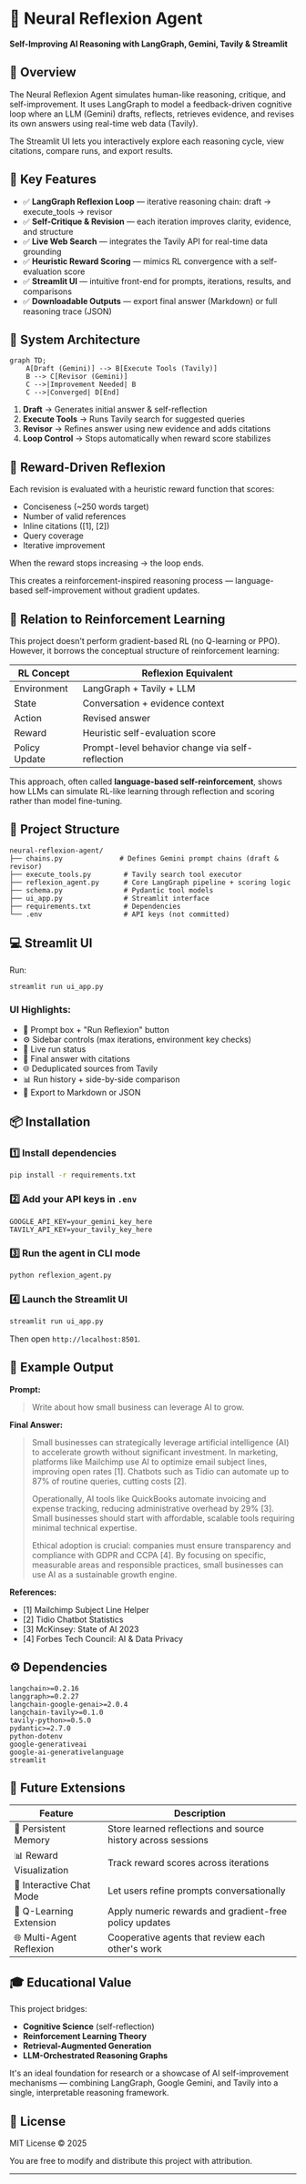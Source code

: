 # 🧠 Neural Reflexion Agent

**Self-Improving AI Reasoning with LangGraph, Gemini, Tavily & Streamlit**

## 🚀 Overview

The Neural Reflexion Agent simulates human-like reasoning, critique, and self-improvement. It uses LangGraph to model a feedback-driven cognitive loop where an LLM (Gemini) drafts, reflects, retrieves evidence, and revises its own answers using real-time web data (Tavily).

The Streamlit UI lets you interactively explore each reasoning cycle, view citations, compare runs, and export results.

## 🧩 Key Features

- ✅ **LangGraph Reflexion Loop** — iterative reasoning chain: draft → execute_tools → revisor
- ✅ **Self-Critique & Revision** — each iteration improves clarity, evidence, and structure
- ✅ **Live Web Search** — integrates the Tavily API for real-time data grounding
- ✅ **Heuristic Reward Scoring** — mimics RL convergence with a self-evaluation score
- ✅ **Streamlit UI** — intuitive front-end for prompts, iterations, results, and comparisons
- ✅ **Downloadable Outputs** — export final answer (Markdown) or full reasoning trace (JSON)

## 🧠 System Architecture

```mermaid
graph TD;
    A[Draft (Gemini)] --> B[Execute Tools (Tavily)]
    B --> C[Revisor (Gemini)]
    C -->|Improvement Needed| B
    C -->|Converged| D[End]
```

1. **Draft** → Generates initial answer & self-reflection
2. **Execute Tools** → Runs Tavily search for suggested queries
3. **Revisor** → Refines answer using new evidence and adds citations
4. **Loop Control** → Stops automatically when reward score stabilizes

## 🧮 Reward-Driven Reflexion

Each revision is evaluated with a heuristic reward function that scores:

- Conciseness (~250 words target)
- Number of valid references
- Inline citations ([1], [2])
- Query coverage
- Iterative improvement

When the reward stops increasing → the loop ends.

This creates a reinforcement-inspired reasoning process — language-based self-improvement without gradient updates.

## 🔁 Relation to Reinforcement Learning

This project doesn't perform gradient-based RL (no Q-learning or PPO). However, it borrows the conceptual structure of reinforcement learning:

| RL Concept | Reflexion Equivalent |
|------------|---------------------|
| Environment | LangGraph + Tavily + LLM |
| State | Conversation + evidence context |
| Action | Revised answer |
| Reward | Heuristic self-evaluation score |
| Policy Update | Prompt-level behavior change via self-reflection |

This approach, often called **language-based self-reinforcement**, shows how LLMs can simulate RL-like learning through reflection and scoring rather than model fine-tuning.

## 🧰 Project Structure

```
neural-reflexion-agent/
├── chains.py              # Defines Gemini prompt chains (draft & revisor)
├── execute_tools.py        # Tavily search tool executor
├── reflexion_agent.py      # Core LangGraph pipeline + scoring logic
├── schema.py               # Pydantic tool models
├── ui_app.py               # Streamlit interface
├── requirements.txt        # Dependencies
└── .env                    # API keys (not committed)
```

## 💻 Streamlit UI

Run:

```bash
streamlit run ui_app.py
```

### UI Highlights:

- 🧠 Prompt box + "Run Reflexion" button
- ⚙️ Sidebar controls (max iterations, environment key checks)
- 🔁 Live run status
- 📄 Final answer with citations
- 🌐 Deduplicated sources from Tavily
- 📊 Run history + side-by-side comparison
- 💾 Export to Markdown or JSON

## 📦 Installation

### 1️⃣ Install dependencies

```bash
pip install -r requirements.txt
```

### 2️⃣ Add your API keys in `.env`

```env
GOOGLE_API_KEY=your_gemini_key_here
TAVILY_API_KEY=your_tavily_key_here
```

### 3️⃣ Run the agent in CLI mode

```bash
python reflexion_agent.py
```

### 4️⃣ Launch the Streamlit UI

```bash
streamlit run ui_app.py
```

Then open `http://localhost:8501`.

## 📘 Example Output

**Prompt:**

> Write about how small business can leverage AI to grow.

**Final Answer:**

> Small businesses can strategically leverage artificial intelligence (AI) to accelerate growth without significant investment. In marketing, platforms like Mailchimp use AI to optimize email subject lines, improving open rates [1]. Chatbots such as Tidio can automate up to 87% of routine queries, cutting costs [2].
>
> Operationally, AI tools like QuickBooks automate invoicing and expense tracking, reducing administrative overhead by 29% [3]. Small businesses should start with affordable, scalable tools requiring minimal technical expertise.
>
> Ethical adoption is crucial: companies must ensure transparency and compliance with GDPR and CCPA [4]. By focusing on specific, measurable areas and responsible practices, small businesses can use AI as a sustainable growth engine.

**References:**

- [1] Mailchimp Subject Line Helper
- [2] Tidio Chatbot Statistics
- [3] McKinsey: State of AI 2023
- [4] Forbes Tech Council: AI & Data Privacy

## ⚙️ Dependencies

```
langchain>=0.2.16
langgraph>=0.2.27
langchain-google-genai>=2.0.4
langchain-tavily>=0.1.0
tavily-python>=0.5.0
pydantic>=2.7.0
python-dotenv
google-generativeai
google-ai-generativelanguage
streamlit
```

## 🧩 Future Extensions

| Feature | Description |
|---------|-------------|
| 🧠 Persistent Memory | Store learned reflections and source history across sessions |
| 📊 Reward Visualization | Track reward scores across iterations |
| 💬 Interactive Chat Mode | Let users refine prompts conversationally |
| 🧾 Q-Learning Extension | Apply numeric rewards and gradient-free policy updates |
| 🌐 Multi-Agent Reflexion | Cooperative agents that review each other's work |

## 🎓 Educational Value

This project bridges:

- **Cognitive Science** (self-reflection)
- **Reinforcement Learning Theory**
- **Retrieval-Augmented Generation**
- **LLM-Orchestrated Reasoning Graphs**

It's an ideal foundation for research or a showcase of AI self-improvement mechanisms — combining LangGraph, Google Gemini, and Tavily into a single, interpretable reasoning framework.

## 🧾 License

MIT License © 2025

You are free to modify and distribute this project with attribution.

---
